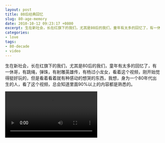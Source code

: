 ```yaml
---
layout: post
title: 80后经典回忆
slug: 80-age-memory
date: 2010-10-12 09:23:17 +0800
excerpt: 生在新社会，长在红旗下的我们，尤其是80后的我们，童年有太多的回忆了，有一休哥，有跳绳，弹珠，有射雕英雄传，有杨过小龙女，看着这个视频，刚开始觉得挺好玩的，但是看着看着就有种感动的想哭的东西，我想，身为一个80年代出生的人，看了这个视频，总会知道里面90%以上的内容都是熟悉的。
categories:
- love
tags:
- 80-decade
- video
---
```


生在新社会，长在红旗下的我们，尤其是80后的我们，童年有太多的回忆了，有一休哥，有跳绳，弹珠，有射雕英雄传，有杨过小龙女，看着这个视频，刚开始觉得挺好玩的，但是看着看着就有种感动的想哭的东西，我想，身为一个80年代出生的人，看了这个视频，总会知道里面90%以上的内容都是熟悉的。

<video controls="controls">
	<source src="{{ site.path.uploads }}2010/10/12/80-age-memory/80age.webm" type="video/webm" />
	<source src="{{ site.path.uploads }}2010/10/12/80-age-memory/80age.mp4" type="video/mp4" />
	Your browser does not support the video tag.
</video>

